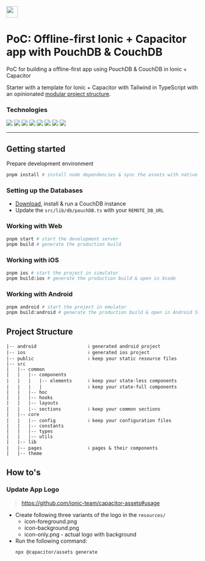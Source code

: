 [<img src="https://ik.imagekit.io/iutsav/fork_l0RKONb5l.svg" height="30" />](https://githubbox.com/utsavdotpro/starter-ionic-capacitor-tailwind-ts)

# PoC: Offline-first Ionic + Capacitor app with PouchDB & CouchDB

PoC for building a offline-first app using PouchDB & CouchDB in Ionic + Capacitor

Starter with a template for Ionic + Capacitor with Tailwind in TypeScript with an opinionated [modular project structure](#project-structure).

### Technologies

[![](https://img.shields.io/badge/Ionic-v7-176bff?style=for-the-badge&logo=ionic)](https://ionicframework.com/)
[![](https://img.shields.io/badge/Capacitor-v6-119eff?style=for-the-badge&logo=capacitor)](https://capacitorjs.com/)
[![](https://img.shields.io/badge/PouchDB-v9-6CCB99?style=for-the-badge&logo=)](https://vitejs.dev/)
[![](https://img.shields.io/badge/CouchDB-v3-E42528?style=for-the-badge&logo=apachecouchdb)](https://vitejs.dev/)
[![](https://img.shields.io/badge/React-v18-149eca?style=for-the-badge&logo=react)](https://react.dev/)
[![](https://img.shields.io/badge/Tailwind-v3-38bdf8?style=for-the-badge&logo=tailwindcss)](https://tailwindcss.com)
[![](https://img.shields.io/badge/TypeScript-v5-3178c6?style=for-the-badge&logo=typescript)](https://typescriptlang.org)
[![](https://img.shields.io/badge/Vite-v5-646cff?style=for-the-badge&logo=vite)](https://vitejs.dev/)

---

## Getting started

Prepare development environment

```bash
pnpm install # install node dependencies & sync the assets with native projects
```

### Setting up the Databases

- [Download](https://couchdb.apache.org/#download), install & run a CouchDB instance
- Update the `src/lib/db/pouchDB.ts` with your `REMOTE_DB_URL`

### Working with Web

```bash
pnpm start # start the development server
pnpm build # generate the production build
```

### Working with iOS

```bash
pnpm ios # start the project in simulator
pnpm build:ios # generate the production build & open in Xcode
```

### Working with Android

```bash
pnpm android # start the project in emulator
pnpm build:android # generate the production build & open in Android Studio
```

## Project Structure

```
|-- android                   ℹ️ generated android project
|-- ios                       ℹ️ generated ios project
|-- public                    ℹ️ keep your static resource files
|-- src
|   |-- common
|   |   |-- components
|   |   |   |-- elements      ℹ️ keep your state-less components
|   |   |   |                 ℹ️ keep your state-full components
|   |   |-- hoc
|   |   |-- hooks
|   |   |-- layouts
|   |   |-- sections          ℹ️ keep your common sections
|   |-- core
|   |   |-- config            ℹ️ keep your configuration files
|   |   |-- constants
|   |   |-- types
|   |   |-- utils
|   |-- lib
|   |-- pages                 ℹ️ pages & their components
|   |-- theme
```

## How to's

### Update App Logo

> https://github.com/ionic-team/capacitor-assets#usage

- Create following three variants of the logo in the `resources/`
  - icon-foreground.png
  - icon-background.png
  - icon-only.png - actual logo with background
- Run the following command:
  ```bash
  npx @capacitor/assets generate
  ```
